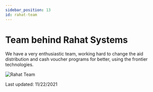 ```yaml
---
sidebar_position: 13
id: rahat-team
---
```


# Team behind Rahat Systems

We have a very enthusiastic team, working hard to change the aid distribution and cash voucher programs for better, using the frontier technologies.

![Rahat Team](https://assets.rumsan.com/esatya/rahat-team-structure-1.jpg)

Last updated: 11/22/2021
